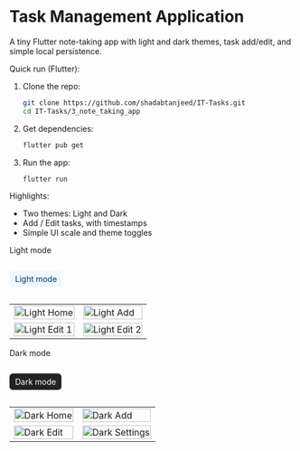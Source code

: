 # Task Management Application

A tiny Flutter note-taking app with light and dark themes, task add/edit, and simple local persistence.

Quick run (Flutter):

1. Clone the repo:
   ```bash
   git clone https://github.com/shadabtanjeed/IT-Tasks.git
   cd IT-Tasks/3_note_taking_app
   ```
2. Get dependencies:
   ```bash
   flutter pub get
   ```
3. Run the app:
   ```bash
   flutter run
   ```

Highlights:

- Two themes: Light and Dark
- Add / Edit tasks, with timestamps
- Simple UI scale and theme toggles

Light mode

<p style="display:inline-block;background:#f0f8ff;color:#003366;padding:6px 10px;border-radius:6px">Light mode</p>

<table>
	<tr>
		<td><img src="https://github.com/user-attachments/assets/51120197-8369-4687-a1ec-d8e81ff08f9f" alt="Light Home" width="100%" /></td>
		<td><img src="https://github.com/user-attachments/assets/c74eab06-8b9e-495e-8f33-8a6a7eac549f" alt="Light Add" width="100%" /></td>
	</tr>
	<tr>
		<td><img src="https://github.com/user-attachments/assets/5d938a87-f2f1-4f78-b377-446bc5d56514" alt="Light Edit 1" width="100%" /></td>
		<td><img src="https://github.com/user-attachments/assets/37aaf25b-b2bc-4cb3-b5db-4e2fb2bd9e2f" alt="Light Edit 2" width="100%" /></td>
	</tr>
</table>

Dark mode

<p style="display:inline-block;background:#222;color:#fff;padding:6px 10px;border-radius:6px">Dark mode</p>

<table>
	<tr>
		<td><img src="https://github.com/user-attachments/assets/a131c51a-4927-4b34-bbf6-7cba0e4ea30c" alt="Dark Home" width="100%" /></td>
		<td><img src="https://github.com/user-attachments/assets/3586d575-f975-472f-bd6f-313e529a5320" alt="Dark Add" width="100%" /></td>
	</tr>
	<tr>
		<td><img src="https://github.com/user-attachments/assets/7a7073f3-85e3-4fe2-ba63-7c2ae5cc1833" alt="Dark Edit" width="100%" /></td>
		<td><img src="https://github.com/user-attachments/assets/502b7f60-725b-417a-9a99-f07d89bb3ec2" alt="Dark Settings" width="100%" /></td>
	</tr>
</table>
